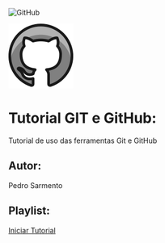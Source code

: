 ![GitHub](https://img.shields.io/github/license/pesarmento/GitGitHub)

![](https://github.com/pesarmento/GitGitHub/blob/main/Icone-github.png)
# Tutorial GIT e GitHub:
Tutorial de uso das ferramentas Git e GitHub
## Autor:
 Pedro Sarmento
## Playlist:
[Iniciar Tutorial](https://joseassis.com.br/cursos/gitegithub.html)
